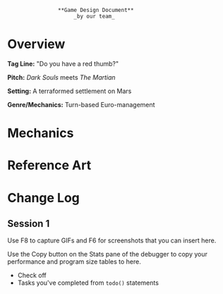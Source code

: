                     **Game Design Document**
                         _by our team_


Overview
======================================================================

**Tag Line:** "Do you have a red thumb?"

**Pitch:** _Dark Souls_ meets _The Martian_

**Setting:** A terraformed settlement on Mars

**Genre/Mechanics:** Turn-based Euro-management


Mechanics
======================================================================


Reference Art
======================================================================


Change Log
======================================================================

Session 1
----------------------------------------------------------------------

Use F8 to capture GIFs and F6 for screenshots that you can insert here.

Use the Copy button on the Stats pane of the debugger to copy your
performance and program size tables to here.

- Check off 
- Tasks you've completed from `todo()` statements

